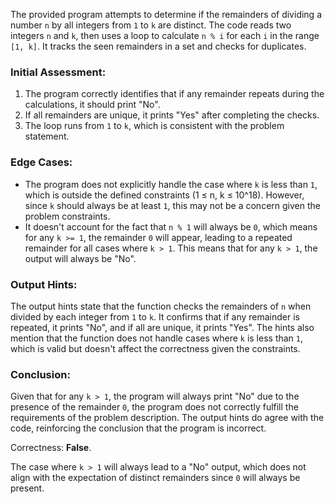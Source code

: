The provided program attempts to determine if the remainders of dividing a number `n` by all integers from `1` to `k` are distinct. The code reads two integers `n` and `k`, then uses a loop to calculate `n % i` for each `i` in the range `[1, k]`. It tracks the seen remainders in a set and checks for duplicates.

### Initial Assessment:
1. The program correctly identifies that if any remainder repeats during the calculations, it should print "No".
2. If all remainders are unique, it prints "Yes" after completing the checks.
3. The loop runs from `1` to `k`, which is consistent with the problem statement.

### Edge Cases:
- The program does not explicitly handle the case where `k` is less than `1`, which is outside the defined constraints (1 ≤ n, k ≤ 10^18). However, since `k` should always be at least `1`, this may not be a concern given the problem constraints.
- It doesn't account for the fact that `n % 1` will always be `0`, which means for any `k >= 1`, the remainder `0` will appear, leading to a repeated remainder for all cases where `k > 1`. This means that for any `k > 1`, the output will always be "No".

### Output Hints:
The output hints state that the function checks the remainders of `n` when divided by each integer from `1` to `k`. It confirms that if any remainder is repeated, it prints "No", and if all are unique, it prints "Yes". The hints also mention that the function does not handle cases where `k` is less than `1`, which is valid but doesn't affect the correctness given the constraints.

### Conclusion:
Given that for any `k > 1`, the program will always print "No" due to the presence of the remainder `0`, the program does not correctly fulfill the requirements of the problem description. The output hints do agree with the code, reinforcing the conclusion that the program is incorrect.

Correctness: **False**. 

The case where `k > 1` will always lead to a "No" output, which does not align with the expectation of distinct remainders since `0` will always be present.